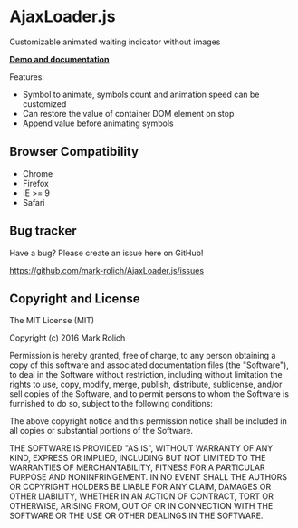AjaxLoader.js
=================

Customizable animated waiting indicator without images

<a href="http://mark-rolich.github.io/AjaxLoader.js/" target="_blank"><strong>Demo and documentation</strong></a>

Features:

* Symbol to animate, symbols count and animation speed can be customized
* Can restore the value of container DOM element on stop
* Append value before animating symbols

Browser Compatibility
--------------------

* Chrome
* Firefox
* IE >= 9
* Safari

Bug tracker
-----------

Have a bug? Please create an issue here on GitHub!

https://github.com/mark-rolich/AjaxLoader.js/issues

Copyright and License
---------------------

The MIT License (MIT)

Copyright (c) 2016 Mark Rolich

Permission is hereby granted, free of charge, to any person obtaining a copy
of this software and associated documentation files (the "Software"), to deal
in the Software without restriction, including without limitation the rights
to use, copy, modify, merge, publish, distribute, sublicense, and/or sell
copies of the Software, and to permit persons to whom the Software is
furnished to do so, subject to the following conditions:

The above copyright notice and this permission notice shall be included in
all copies or substantial portions of the Software.

THE SOFTWARE IS PROVIDED "AS IS", WITHOUT WARRANTY OF ANY KIND, EXPRESS OR
IMPLIED, INCLUDING BUT NOT LIMITED TO THE WARRANTIES OF MERCHANTABILITY,
FITNESS FOR A PARTICULAR PURPOSE AND NONINFRINGEMENT. IN NO EVENT SHALL THE
AUTHORS OR COPYRIGHT HOLDERS BE LIABLE FOR ANY CLAIM, DAMAGES OR OTHER
LIABILITY, WHETHER IN AN ACTION OF CONTRACT, TORT OR OTHERWISE, ARISING FROM,
OUT OF OR IN CONNECTION WITH THE SOFTWARE OR THE USE OR OTHER DEALINGS IN
THE SOFTWARE.